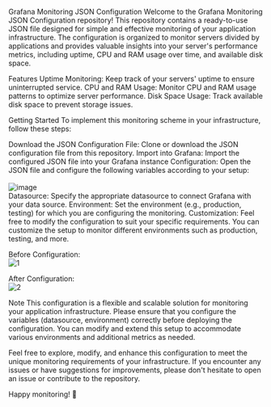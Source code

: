 Grafana Monitoring JSON Configuration
Welcome to the Grafana Monitoring JSON Configuration repository! This repository contains a ready-to-use JSON file designed for simple and effective monitoring of your application infrastructure. 
The configuration is organized to monitor servers divided by applications and provides valuable insights into your server's performance metrics, including uptime, CPU and RAM usage over time, and available disk space.

Features
Uptime Monitoring: Keep track of your servers' uptime to ensure uninterrupted service.
CPU and RAM Usage: Monitor CPU and RAM usage patterns to optimize server performance.
Disk Space Usage: Track available disk space to prevent storage issues.

Getting Started
To implement this monitoring scheme in your infrastructure, follow these steps:

Download the JSON Configuration File: Clone or download the JSON configuration file from this repository.
Import into Grafana: Import the configured JSON file into your Grafana instance
Configuration: Open the JSON file and configure the following variables according to your setup:
<br><br>
![image](https://github.com/oziesiek/Grafana/assets/110523018/a747a3f1-aa6d-44b9-b20b-053f34db135d)
<br>
Datasource: Specify the appropriate datasource to connect Grafana with your data source.
Environment: Set the environment (e.g., production, testing) for which you are configuring the monitoring.
Customization: Feel free to modify the configuration to suit your specific requirements. You can customize the setup to monitor different environments such as production, testing, and more.

Before Configuration:<br>
![1](https://github.com/oziesiek/Grafana/assets/110523018/5c1ce8c9-7d74-4a85-b6f0-314ed5495312)
<br>

After Configuration:<br>
![2](https://github.com/oziesiek/Grafana/assets/110523018/a923fe12-889a-4b2e-ac67-29fc862aa3a9)


Note
This configuration is a flexible and scalable solution for monitoring your application infrastructure. Please ensure that you configure the variables (datasource, environment) correctly before deploying the configuration. 
You can modify and extend this setup to accommodate various environments and additional metrics as needed.

Feel free to explore, modify, and enhance this configuration to meet the unique monitoring requirements of your infrastructure. 
If you encounter any issues or have suggestions for improvements, please don't hesitate to open an issue or contribute to the repository.

Happy monitoring! 🚀
